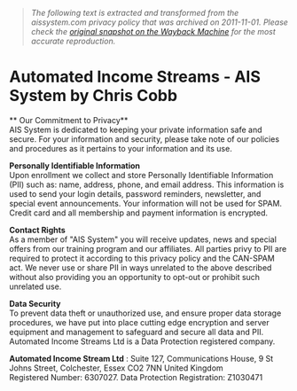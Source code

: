 > *The following text is extracted and transformed from the aissystem.com privacy policy that was archived on 2011-11-01. Please check the [original snapshot on the Wayback Machine](https://web.archive.org/web/20111101115318id_/http%3A//www.aissystem.com/Privacy.html) for the most accurate reproduction.*

# Automated Income Streams - AIS System by Chris Cobb

** Our Commitment to Privacy**  
AIS System is dedicated to keeping your private information safe and secure. For your information and security, please take note of our policies and procedures as it pertains to your information and its use.

**Personally Identifiable Information**  
Upon enrollment we collect and store Personally Identifiable Information (PII) such as: name, address, phone, and email address. This information is used to send your login details, password reminders, newsletter, and special event announcements. Your information will not be used for SPAM. Credit card and all membership and payment information is encrypted.

**Contact Rights**  
As a member of "AIS System" you will receive updates, news and special offers from our training program and our affiliates. All parties privy to PII are required to protect it according to this privacy policy and the CAN-SPAM act. We never use or share PII in ways unrelated to the above described without also providing you an opportunity to opt-out or prohibit such unrelated use.

**Data Security**  
To prevent data theft or unauthorized use, and ensure proper data storage procedures, we have put into place cutting edge encryption and server equipment and management to safeguard and secure all data and PII. Automated Income Streams Ltd is a Data Protection registered company.

**Automated Income Stream Ltd** : Suite 127, Communications House, 9 St Johns Street, Colchester, Essex CO2 7NN United Kingdom  
Registered Number: 6307027. Data Protection Registration: Z1030471
